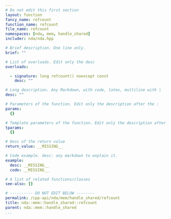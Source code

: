 ```yaml
---
# Do not edit this first section
layout: function
fancy_name: refcount
function_name: refcount
file_name: refcount
namespaces: [nda, mem, handle_shared]
includer: nda/nda.hpp

# Brief description. One line only.
brief: ""

# List of overloads. Edit only the desc
overloads:

  - signature: long refcount() noexcept const
    desc: ""

# Long description. Any Markdown, with code, latex, multiline with |
desc: ""

# Parameters of the function. Edit only the description after the :
params:
  {}

# Template parameters of the function. Edit only the description after the :
tparams:
  {}

# Desc of the return value
return_value: __MISSING__

# Code example. desc: any markdown to explain it.
example:
  desc: __MISSING__
  code: __MISSING__

# A list of related functions/classes
see-also: []

# ---------- DO NOT EDIT BELOW --------
permalink: /cpp-api/nda/mem/handle_shared/refcount
title: nda::mem::handle_shared::refcount
parent: nda::mem::handle_shared
...
```


